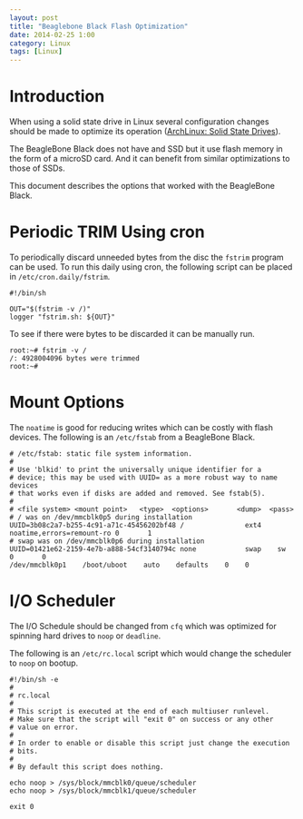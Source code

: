 ```yaml
---
layout: post
title: "Beaglebone Black Flash Optimization"
date: 2014-02-25 1:00
category: Linux
tags: [Linux]
---
```


# Introduction

When using a solid state drive in Linux several configuration changes
should be made to optimize its
operation ([ArchLinux: Solid State Drives][asdd]).

  [asdd]: https://wiki.archlinux.org/index.php/Solid_State_Drives

The BeagleBone Black does not have and SSD but it use flash memory in the
form of a microSD card.
And it can benefit from similar optimizations to those of SSDs.

  [bbb]: http://beagleboard.org/Products/BeagleBone+Black

This document describes the options that worked with the BeagleBone Black.

# Periodic TRIM Using cron

To periodically discard unneeded bytes from the disc the <code>fstrim</code>
program can be used.
To run this daily using cron, the following script can be placed in
<code>/etc/cron.daily/fstrim</code>.

    #!/bin/sh
    
    OUT="$(fstrim -v /)"
    logger "fstrim.sh: ${OUT}"

To see if there were bytes to be discarded it can be manually run.

    root:~# fstrim -v /
    /: 4928004096 bytes were trimmed
    root:~#

# Mount Options

The <code>noatime</code> is good for reducing writes which can be
costly with flash devices.
The following is an <code>/etc/fstab</code> from a BeagleBone Black.

    # /etc/fstab: static file system information.
    #
    # Use 'blkid' to print the universally unique identifier for a
    # device; this may be used with UUID= as a more robust way to name devices
    # that works even if disks are added and removed. See fstab(5).
    #
    # <file system> <mount point>   <type>  <options>       <dump>  <pass>
    # / was on /dev/mmcblk0p5 during installation
    UUID=3b08c2a7-b255-4c91-a71c-45456202bf48 /               ext4    noatime,errors=remount-ro 0       1
    # swap was on /dev/mmcblk0p6 during installation
    UUID=01421e62-2159-4e7b-a888-54cf3140794c none            swap    sw              0       0
    /dev/mmcblk0p1    /boot/uboot    auto    defaults    0    0

# I/O Scheduler

The I/O Schedule should be changed from <code>cfq</code> which was optimized
for spinning hard drives to <code>noop</code> or <code>deadline</code>.

The following is an <code>/etc/rc.local</code> script which would
change the scheduler to <code>noop</code> on bootup.

    #!/bin/sh -e
    #
    # rc.local
    #
    # This script is executed at the end of each multiuser runlevel.
    # Make sure that the script will "exit 0" on success or any other
    # value on error.
    #
    # In order to enable or disable this script just change the execution
    # bits.
    #
    # By default this script does nothing.
    
    echo noop > /sys/block/mmcblk0/queue/scheduler
    echo noop > /sys/block/mmcblk1/queue/scheduler
    
    exit 0
